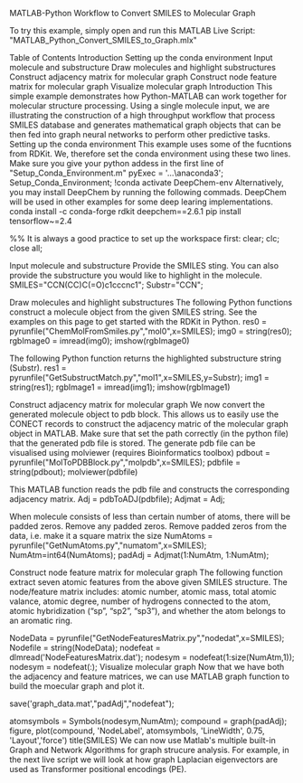 MATLAB-Python Workflow to Convert SMILES to Molecular Graph

To try this example, simply open and run this MATLAB Live Script: 
"MATLAB_Python_Convert_SMILES_to_Graph.mlx"   

Table of Contents
Introduction
Setting up the conda environment
Input molecule and substructure
Draw molecules and highlight substructures
Construct adjacency matrix for molecular graph
Construct node feature matrix for molecular graph
Visualize molecular graph
Introduction
This simple example demonstrates how Python-MATLAB can work together for molecular structure processing. Using a single molecule input, we are illustrating the construction of a high throughput workflow that process SMILES database and generates mathematical graph objects that can be then fed into graph neural networks to perform other predictive tasks.  
Setting up the conda environment
This example uses some of the fucntions from RDKit. We, therefore set the conda environment using these two lines. Make sure you give your python addess in the first line of "Setup_Conda_Environment.m" pyExec = '...\anaconda3\';
Setup_Conda_Environment;
!conda activate DeepChem-env
 Alternatively, you may install DeepChem by running the following commads. DeepChem will be used in other examples for some deep learing implementations.
           conda install -c conda-forge rdkit deepchem==2.6.1
           pip install tensorflow~=2.4

%% It is always a good practice to set up the workspace first:
clear;
clc;
close all;

Input molecule and substructure
Provide the SMILES sting. You can also provide the substructure you would like to highlight in the molecule.
SMILES="CCN(CC)C(=O)c1cccnc1";
Substr="CCN";

Draw molecules and highlight substructures
The following Python functions construct a molecule object from the given SMILES string. See the examples on this page to get started with the RDKit in Python.
res0 = pyrunfile("ChemMolFromSmiles.py","mol0",x=SMILES);
img0 = string(res0);
rgbImage0 = imread(img0);
imshow(rgbImage0)

The following Python function returns the highlighted substructure string (Substr).
res1 = pyrunfile("GetSubstructMatch.py","mol1",x=SMILES,y=Substr);
img1 = string(res1);
rgbImage1 = imread(img1);
imshow(rgbImage1)

Construct adjacency matrix for molecular graph
We now convert the generated molecule object to pdb block. This allows us to easily use the CONECT records to construct the adjacency matric of the molecular graph object in MATLAB. Make sure that set the path correctly (in the python file) that the generated pdb file is stored. The generate pdb file can be visualised using molviewer (requires Bioinformatics toolbox)
pdbout = pyrunfile("MolToPDBBlock.py","molpdb",x=SMILES);
pdbfile = string(pdbout);
molviewer(pdbfile)

This MATLAB function reads the pdb file and constructs the corresponding adjacency matrix.
Adj = pdbToADJ(pdbfile);
Adjmat = Adj;

When molecule consists of less than certain number of atoms, there will be padded zeros. Remove any padded zeros. Remove padded zeros from the data, i.e. make it a square matrix the size
NumAtoms = pyrunfile("GetNumAtoms.py","numatom",x=SMILES);
NumAtm=int64(NumAtoms);
padAdj = Adjmat(1:NumAtm, 1:NumAtm);

Construct node feature matrix for molecular graph
The following function extract seven atomic features from the above given SMILES structure. The node/feature matrix includes: atomic number, atomic mass, total atomic valance, atomic degree, number of hydrogens connected to the atom, atomic hybridization (“sp”, “sp2”, “sp3”), and whether the atom belongs to an aromatic ring. 

NodeData = pyrunfile("GetNodeFeaturesMatrix.py","nodedat",x=SMILES);
Nodefile = string(NodeData);
nodefeat = dlmread('NodeFeaturesMatrix.dat');
nodesym = nodefeat(1:size(NumAtm,1));
nodesym = nodefeat(:);
Visualize molecular graph
Now that we have both the adjacency and feature matrices, we can use MATLAB graph function to build the moecular graph and plot it.

save('graph_data.mat',"padAdj","nodefeat");

atomsymbols = Symbols(nodesym,NumAtm);
compound = graph(padAdj);
figure, plot(compound, 'NodeLabel', atomsymbols, 'LineWidth', 0.75, 'Layout','force')
title(SMILES)
We can now use Matlab's multiple built-in Graph and Network Algorithms for graph strucure analysis. For example, in the next live script we will look at how graph Laplacian eigenvectors are used as Transformer positional encodings (PE).
